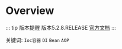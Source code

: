 # Overview

::: tip 版本提醒
版本5.2.8.RELEASE [官方文档](https://docs.spring.io/spring/docs/current/spring-framework-reference/index.html)
:::

关键词: `Ioc容器` `DI` `Bean` `AOP`
